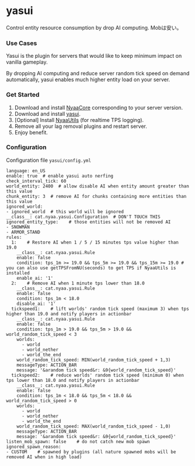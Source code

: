 # yasui
Control entity resource consumption by drop AI computing. Mobは安い。

### Use Cases

Yasui is the plugin for servers that would like to keep minimum impact on vanilla gameplay.

By dropping AI computing and reduce server random tick speed on demand automatically, yasui enables much higher entity load on your server.

### Get Started

1. Download and install [NyaaCore](https://github.com/NyaaCat/NyaaCore/releases) corresponding to your server version.
2. Download and install [yasui](https://github.com/NyaaCat/Yasui/releases).
3. [Optional] Install [NyaaUtils](https://github.com/NyaaCat/NyaaUtils/releases) (for realtime TPS logging).
4. Remove all your lag removal plugins and restart server.
5. Enjoy benefit.

### Configuration

Configuration file `yasui/config.yml`

```
language: en_US
enable: true  # enable yasui auto nerfing
check_interval_tick: 60
world_entity: 2400  # allow disable AI when entity amount greater than this value
chunk_entity: 3  # remove AI for chunks containing more entities than this value
ignored_world:
- ignored_world  # this world will be ignored
__class__: cat.nyaa.yasui.Configuration  # DON'T TOUCH THIS
ignored_entity_type:    # those entities will not be removed AI                                                                                                                       
- SNOWMAN
- ARMOR_STAND
rules:
  1:    # Restore AI when 1 / 5 / 15 minutes tps value higher than 19.0
    __class__: cat.nyaa.yasui.Rule
    enable: false
    condition: tps_1m >= 19.0 && tps_5m >= 19.0 && tps_15m >= 19.0 # you can also use getTPSFromNU(seconds) to get TPS if NyaaUtils is installed 
    enable_ai: '1'
  2:    # Remove AI when 1 minute tps lower than 18.0
    __class__: cat.nyaa.yasui.Rule
    enable: false
    condition: tps_1m < 18.0
    disable_ai: '1'
  tickspeed1:    # lift worlds' random tick speed (maximum 3) when tps higher than 19.0 and notify players in actionbar
    __class__: cat.nyaa.yasui.Rule
    enable: false
    condition: tps_1m > 19.0 && tps_5m > 19.0 && world_random_tick_speed < 3
    worlds:
      - world
      - world_nether
      - world_the_end
    world_random_tick_speed: MIN(world_random_tick_speed + 1,3)
    messageType: ACTION_BAR
    message: '&arandom tick speed&r: &9{world_random_tick_speed}'
  tickspeed2:    # reduce worlds' random tick speed (minimum 0) when tps lower than 18.0 and notify players in actionbar
    __class__: cat.nyaa.yasui.Rule
    enable: false
    condition: tps_1m < 18.0 && tps_5m < 18.0 && world_random_tick_speed > 0
    worlds:
      - world
      - world_nether
      - world_the_end
    world_random_tick_speed: MAX(world_random_tick_speed - 1,0)
    messageType: ACTION_BAR
    message: '&arandom tick speed&r: &9{world_random_tick_speed}'
listen_mob_spawn: false    # do not catch new mob spawn
ignored_spawn_reason:
- CUSTOM    # spawned by plugins (all nature spawned mobs will be removed AI when in high load)
```


